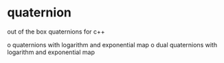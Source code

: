 quaternion
==========

out of the box quaternions for c++

o quaternions with logarithm and exponential map
o dual quaternions with logarithm and exponential map
